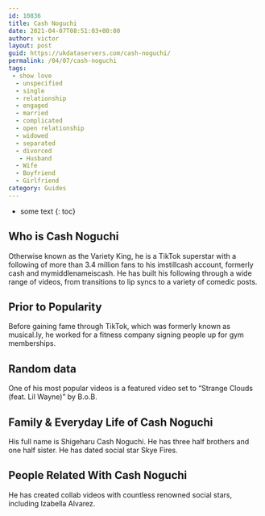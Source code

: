 ```yaml
---
id: 10836
title: Cash Noguchi
date: 2021-04-07T08:51:03+00:00
author: victor
layout: post
guid: https://ukdataservers.com/cash-noguchi/
permalink: /04/07/cash-noguchi
tags:
 - show love
  - unspecified
  - single
  - relationship
  - engaged
  - married
  - complicated
  - open relationship
  - widowed
  - separated
  - divorced
   - Husband
  - Wife
  - Boyfriend
  - Girlfriend
category: Guides
---
```


* some text
{: toc}


## Who is Cash Noguchi



Otherwise known as the Variety King, he is a TikTok superstar with a following of more than 3.4 million fans to his imstillcash account, formerly cash and mymiddlenameiscash. He has built his following through a wide range of videos, from transitions to lip syncs to a variety of comedic posts. 

                
                
                
## Prior to Popularity



Before gaining fame through TikTok, which was formerly known as musical.ly, he worked for a fitness company signing people up for gym memberships. 

                
                
                
## Random data



One of his most popular videos is a featured video set to &#8220;Strange Clouds (feat. Lil Wayne)&#8221; by B.o.B. 

                
                
                
## Family & Everyday Life of Cash Noguchi



His full name is Shigeharu Cash Noguchi. He has three half brothers and one half sister. He has dated social star Skye Fires.

                
                
                
## People Related With Cash Noguchi



He has created collab videos with countless renowned social stars, including Izabella Alvarez. 

                
              
            
          
          
          